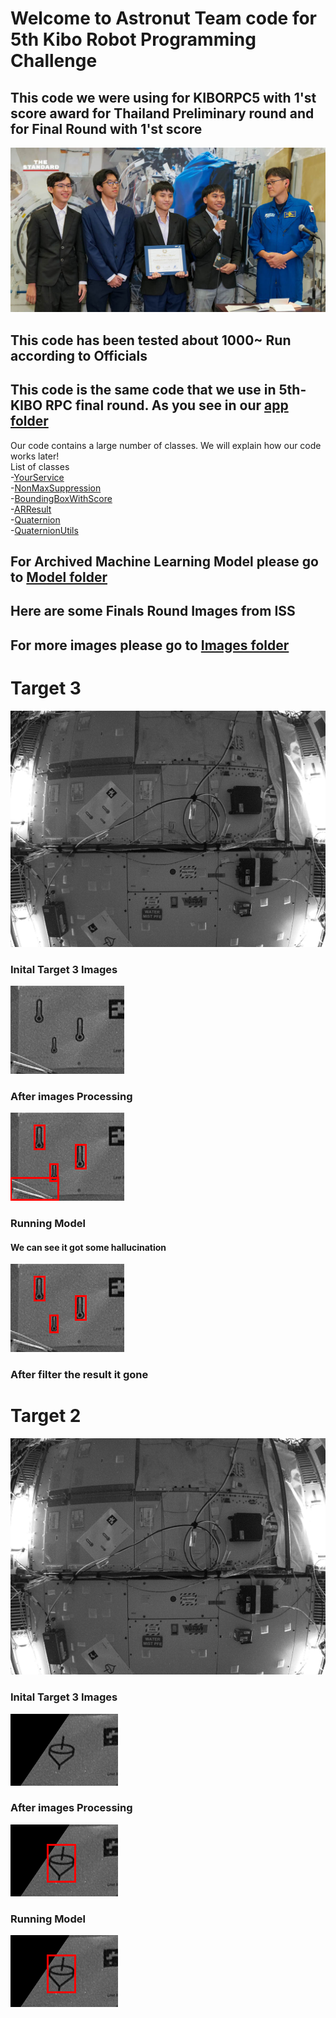 # Welcome to Astronut Team code for 5th Kibo Robot Programming Challenge
## This code we were using for KIBORPC5 with 1'st score award for Thailand Preliminary round and for Final Round with 1'st score 
<img src="/Readme Images/Awards.jpg">

## This code has been tested about 1000~ Run according to Officials
## This code is the same code that we use in 5th-KIBO RPC final round. As you see in our [app folder](app/src/main/java/jp/jaxa/iss/kibo/rpc/thailand) <br />
Our code contains a large number of classes. We will explain how our code works later! <br />
List of classes <br />
-[YourService](app/src/main/java/jp/jaxa/iss/kibo/rpc/thailand/YourService.java) <br />
-[NonMaxSuppression](app/src/main/java/jp/jaxa/iss/kibo/rpc/thailand/NonMaxSuppression.java) <br />
-[BoundingBoxWithScore](app/src/main/java/jp/jaxa/iss/kibo/rpc/thailand/BoundingBoxWithScore.java) <br />
-[ARResult](app/src/main/java/jp/jaxa/iss/kibo/rpc/thailand/ARResult.java) <br />
-[Quaternion](app/src/main/java/jp/jaxa/iss/kibo/rpc/thailand/Quaternion.java) <br />
-[QuaternionUtils](app/src/main/java/jp/jaxa/iss/kibo/rpc/thailand/QuaternionUtils.java) 

## For Archived Machine Learning Model please go to [Model folder](https://github.com/KIBO-Astronut/5th-KIBO/tree/main/Tensorflow%20Lite%20model) 
## Here are some Finals Round Images from ISS
## For more images please go to [Images folder](https://github.com/KIBO-Astronut/5th-KIBO/tree/main/Readme%20Images/ImageFromISS)

# Target 3

<img src="Readme Images/ImageFromISS/Pre-3.png">

### Inital Target 3 Images

<img src="Readme Images/ImageFromISS/post_3.png">

### After images Processing

<img src="Readme Images/ImageFromISS/before_iou_3.png">

### Running Model
#### We can see it got some hallucination

<img src="Readme Images/ImageFromISS/after_iou_3.png">

### After filter the result it gone

# Target 2

<img src="Readme Images/ImageFromISS/Pre-2.png">

### Inital Target 3 Images

<img src="Readme Images/ImageFromISS/post_2.png">

### After images Processing

<img src="Readme Images/ImageFromISS/before_iou_2.png">

### Running Model

<img src="Readme Images/ImageFromISS/after_iou_2.png">

